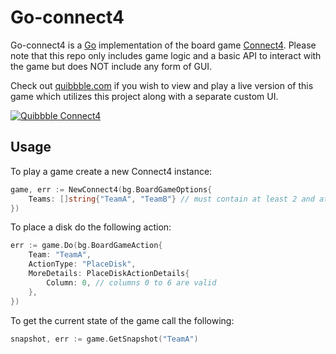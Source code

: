 # Go-connect4

Go-connect4 is a [Go](https://golang.org) implementation of the board game [Connect4](https://boardgamegeek.com/boardgame/2719/connect-four). Please note that this repo only includes game logic and a basic API to interact with the game but does NOT include any form of GUI.

Check out [quibbble.com](https://quibbble.com/connect4) if you wish to view and play a live version of this game which utilizes this project along with a separate custom UI.

[![Quibbble Connect4](https://i.imgur.com/Oab1Fm7.png)](https://quibbble.com/connect4)

## Usage

To play a game create a new Connect4 instance:
```go
game, err := NewConnect4(bg.BoardGameOptions{
    Teams: []string{"TeamA", "TeamB"} // must contain at least 2 and at most 3 teams
})
```

To place a disk do the following action:
```go
err := game.Do(bg.BoardGameAction{
    Team: "TeamA",
    ActionType: "PlaceDisk",
    MoreDetails: PlaceDiskActionDetails{
        Column: 0, // columns 0 to 6 are valid
    },
})
```

To get the current state of the game call the following:
```go
snapshot, err := game.GetSnapshot("TeamA")
```
